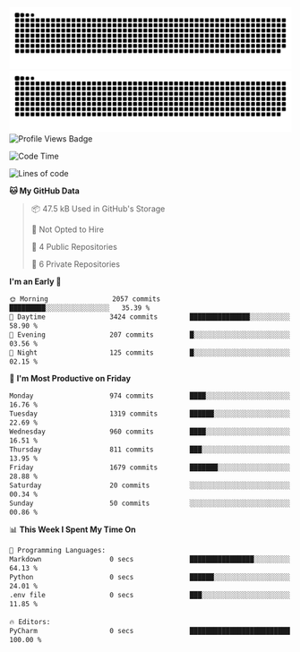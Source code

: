 <img src="https://github.com/nielsbaggerman/nielsbaggerman/blob/output/github-contribution-grid-snake.svg#gh-light-mode-only" alt="GitHub Snake Light">
<img src="https://github.com/nielsbaggerman/nielsbaggerman/blob/output/github-contribution-grid-snake-dark.svg#gh-dark-mode-only" alt="GitHub Snake Dark">
<img src="https://komarev.com/ghpvc/?username=nielsbaggerman&amp;label=Profile+Views" alt="Profile Views Badge" />

<!--START_SECTION:waka-->
![Code Time](http://img.shields.io/badge/Code%20Time-2%2C242%20hrs%2043%20mins-blue)

![Lines of code](https://img.shields.io/badge/From%20Hello%20World%20I%27ve%20Written-7.8%20million%20lines%20of%20code-blue)

**🐱 My GitHub Data** 

> 📦 47.5 kB Used in GitHub's Storage 
 > 
> 🚫 Not Opted to Hire
 > 
> 📜 4 Public Repositories 
 > 
> 🔑 6 Private Repositories 
 > 
**I'm an Early 🐤** 

```text
🌞 Morning                2057 commits        █████████░░░░░░░░░░░░░░░░   35.39 % 
🌆 Daytime                3424 commits        ███████████████░░░░░░░░░░   58.90 % 
🌃 Evening                207 commits         █░░░░░░░░░░░░░░░░░░░░░░░░   03.56 % 
🌙 Night                  125 commits         █░░░░░░░░░░░░░░░░░░░░░░░░   02.15 % 
```
📅 **I'm Most Productive on Friday** 

```text
Monday                   974 commits         ████░░░░░░░░░░░░░░░░░░░░░   16.76 % 
Tuesday                  1319 commits        ██████░░░░░░░░░░░░░░░░░░░   22.69 % 
Wednesday                960 commits         ████░░░░░░░░░░░░░░░░░░░░░   16.51 % 
Thursday                 811 commits         ███░░░░░░░░░░░░░░░░░░░░░░   13.95 % 
Friday                   1679 commits        ███████░░░░░░░░░░░░░░░░░░   28.88 % 
Saturday                 20 commits          ░░░░░░░░░░░░░░░░░░░░░░░░░   00.34 % 
Sunday                   50 commits          ░░░░░░░░░░░░░░░░░░░░░░░░░   00.86 % 
```


📊 **This Week I Spent My Time On** 

```text
💬 Programming Languages: 
Markdown                 0 secs              ████████████████░░░░░░░░░   64.13 % 
Python                   0 secs              ██████░░░░░░░░░░░░░░░░░░░   24.01 % 
.env file                0 secs              ███░░░░░░░░░░░░░░░░░░░░░░   11.85 % 

🔥 Editors: 
PyCharm                  0 secs              █████████████████████████   100.00 % 
```


<!--END_SECTION:waka-->
